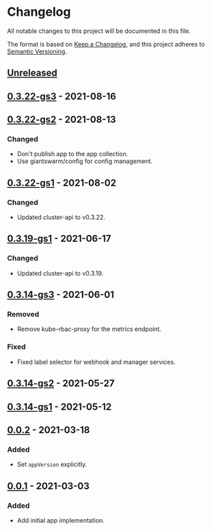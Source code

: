 # Changelog

All notable changes to this project will be documented in this file.

The format is based on [Keep a Changelog](https://keepachangelog.com/en/1.0.0/),
and this project adheres to [Semantic Versioning](https://semver.org/spec/v2.0.0.html).

## [Unreleased]

## [0.3.22-gs3] - 2021-08-16

## [0.3.22-gs2] - 2021-08-13

### Changed

- Don't publish app to the app collection.
- Use giantswarm/config for config management.

## [0.3.22-gs1] - 2021-08-02

### Changed

- Updated cluster-api to v0.3.22.

## [0.3.19-gs1] - 2021-06-17

### Changed

- Updated cluster-api to v0.3.19.

## [0.3.14-gs3] - 2021-06-01

### Removed

- Remove kube-rbac-proxy for the metrics endpoint.

### Fixed

- Fixed label selector for webhook and manager services.

## [0.3.14-gs2] - 2021-05-27

## [0.3.14-gs1] - 2021-05-12

## [0.0.2] - 2021-03-18

### Added

- Set `appVersion` explicitly.

## [0.0.1] - 2021-03-03

### Added

- Add initial app implementation.


[Unreleased]: https://github.com/giantswarm/cluster-api-core-app/compare/v0.3.22-gs3...HEAD
[0.3.22-gs3]: https://github.com/giantswarm/cluster-api-core-app/compare/v0.3.22-gs2...v0.3.22-gs3
[0.3.22-gs2]: https://github.com/giantswarm/cluster-api-core-app/compare/v0.3.22-gs1...v0.3.22-gs2
[0.3.22-gs1]: https://github.com/giantswarm/cluster-api-core-app/compare/v0.3.19-gs1...v0.3.22-gs1
[0.3.19-gs1]: https://github.com/giantswarm/cluster-api-core-app/compare/v0.3.14-gs3...v0.3.19-gs1
[0.3.14-gs3]: https://github.com/giantswarm/cluster-api-core-app/compare/v0.3.14-gs2...v0.3.14-gs3
[0.3.14-gs2]: https://github.com/giantswarm/cluster-api-core-app/compare/v0.3.14-gs1...v0.3.14-gs2
[0.3.14-gs1]: https://github.com/giantswarm/cluster-api-core-app/compare/v0.0.2...v0.3.14-gs1
[0.0.2]: https://github.com/giantswarm/cluster-api-core-app/compare/v0.0.1...v0.0.2
[0.0.1]: https://github.com/giantswarm/cluster-api-core-app/releases/tag/v0.0.1
